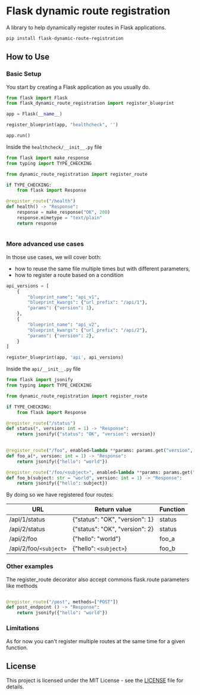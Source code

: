 # Flask dynamic route registration

A library to help dynamically register routes in Flask applications.

```bash
pip install flask-dynamic-route-registration
```

## How to Use
### Basic Setup

You start by creating a Flask application as you usually do.

```python
from flask import Flask
from flask_dynamic_route_registration import register_blueprint

app = Flask(__name__)

register_blueprint(app, "healthcheck", '')

app.run()
```

Inside the `healthcheck/__init__.py` file


```python
from flask import make_response
from typing import TYPE_CHECKING

from dynamic_route_registration import register_route

if TYPE_CHECKING:
    from flask import Response

@register_route("/health")
def health() -> "Response":
    response = make_response("OK", 200)
    response.mimetype = "text/plain"
    return response
    
```


### More advanced use cases
In those use cases, we will cover both:
- how to reuse the same file multiple times but with different parameters,
- how to register a route based on a condition

```python
api_versions = [
    {
        "blueprint_name": "api_v1",
        "blueprint_kwargs": {"url_prefix": "/api/1"},
        "params": {"version": 1},
    },
    {
        "blueprint_name": "api_v2",
        "blueprint_kwargs": {"url_prefix": "/api/2"},
        "params": {"version": 2},
    }
]

register_blueprint(app, 'api', api_versions)
```



Inside the `api/__init__.py` file


```python
from flask import jsonify
from typing import TYPE_CHECKING

from dynamic_route_registration import register_route

if TYPE_CHECKING:
    from flask import Response

@register_route("/status")
def status(*, version: int = 1) -> "Response":
    return jsonify({"status": "OK", "version": version})
    

@register_route("/foo", enabled=lambda **params: params.get("version", 1) >= 2)
def foo_a(*, version: int = 1) -> "Response":
    return jsonify({"hello": "world"})

@register_route("/foo/<subject>", enabled=lambda **params: params.get("version", 1) >= 2)
def foo_b(subject: str = "world", version: int = 1) -> "Response":
    return jsonify({"hello": subject})
```

By doing so we have registered four routes:

| URL                    | Return value                   | Function |
|------------------------|--------------------------------|----------|
| /api/1/status          | {"status": "OK", "version": 1} | status   |
| /api/2/status          | {"status": "OK", "version": 2} | status   | 
| /api/2/foo             | {"hello": "world"}             | foo_a    |
| /api/2/foo/`<subject>` | {"hello": `<subject>`}         | foo_b    |


### Other examples

The register_route decorator also accept commons flask.route parameters like methods

```python

@register_route("/post", methods=["POST"])
def post_endpoint () -> "Response":
    return jsonify({"hello": "world"})

```


### Limitations
As for now you can't register multiple routes at the same time for a given function.

## License

This project is licensed under the MIT License - see the [LICENSE](https://github.com/jeromediaz/flask-dynamic-route-registration/blob/main/LICENSE) file for details.
